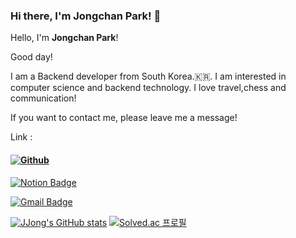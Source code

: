 ### Hi there, I'm Jongchan Park! 👋

<!--
**JJong0416/JJong0416** is a ✨ _special_ ✨ repository because its `README.md` (this file) appears on your GitHub profile.

Here are some ideas to get you started:

- 🔭 I’m currently working on ...
- 🌱 I’m currently learning ...
- 👯 I’m looking to collaborate on ...
- 🤔 I’m looking for help with ...
- 💬 Ask me about ...
- 📫 How to reach me: ...
- 😄 Pronouns: ...
- ⚡ Fun fact: ...
-->
Hello, I'm **Jongchan Park**!


Good day!


I am a Backend developer from South Korea.🇰🇷. I am interested in computer science and backend technology. I love travel,chess and communication!


If you want to contact me, please leave me a message!


Link :


#### [![Github](http://img.shields.io/badge/-Tech%20blog-black?style=flat-square&logo=github&link=https://github.com/JJong0416)](https://github.com/JJong0416)

[![Notion Badge](https://img.shields.io/badge/Notion-d14836?style=flat-square&logo=Notion&logoColor=white&link=mailto:jjong.dev@gmail.com)](mailto:jjong.dev@gmail.com)


[![Gmail Badge](https://img.shields.io/badge/Gmail-d14836?style=flat-square&logo=Gmail&logoColor=white&link=mailto:jjong.dev@gmail.com)](mailto:jjong.dev@gmail.com)


[![JJong's GitHub stats](https://github-readme-stats.vercel.app/api?username=JJong0416)](https://github.com/JJong0416/github-readme-stats)
[![Solved.ac
프로필](http://mazassumnida.wtf/api/v2/generate_badge?boj=jjong0416)](https://solved.ac/jjong0416)
